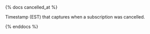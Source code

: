 {% docs cancelled_at %}

Timestamp (EST) that captures when a subscription was cancelled.
 
{% enddocs %}